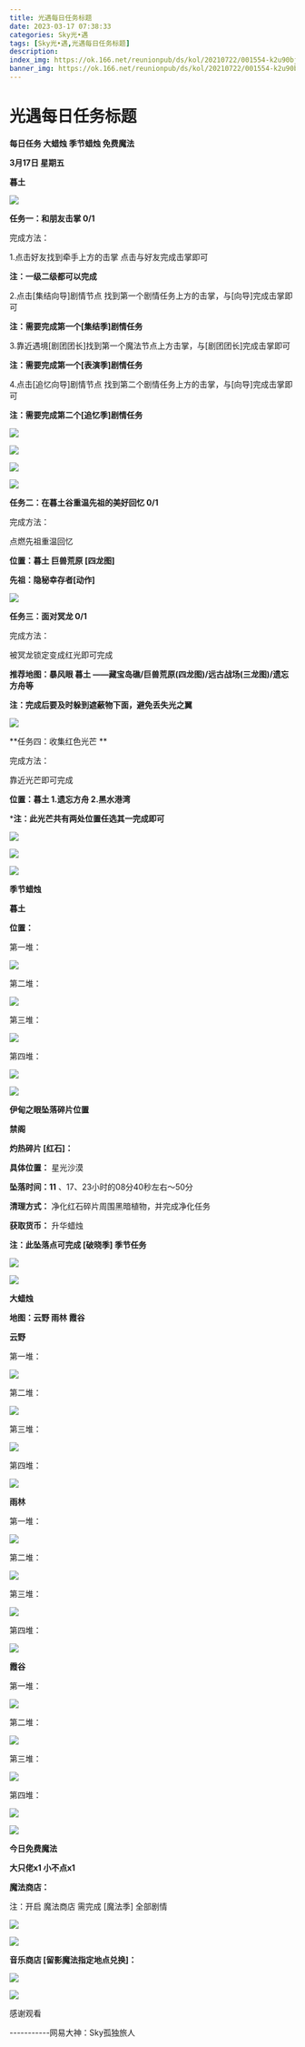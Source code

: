```yaml
---
title: 光遇每日任务标题
date: 2023-03-17 07:38:33
categories: Sky光•遇
tags: [Sky光•遇,光遇每日任务标题]
description: 
index_img: https://ok.166.net/reunionpub/ds/kol/20210722/001554-k2u90bj7ay.png?imageView&thumbnail=600x0&type=jpg
banner_img: https://ok.166.net/reunionpub/ds/kol/20210722/001554-k2u90bj7ay.png?imageView&thumbnail=600x0&type=jpg
---
```

# 光遇每日任务标题
**每日任务 大蜡烛 季节蜡烛 免费魔法**

 **3月17日 星期五**

 **暮土**

![](https://img.166.net/reunionpub/ds/kol/20230317/002441-k6fir27ss3.jpg)

 **任务一：和朋友击掌 0/1**

完成方法：

1.点击好友找到牵手上方的击掌 点击与好友完成击掌即可

 **注：一级二级都可以完成**

2.点击[集结向导]剧情节点 找到第一个剧情任务上方的击掌，与[向导]完成击掌即可

 **注：需要完成第一个[集结季]剧情任务**

3.靠近遇境[剧团团长]找到第一个魔法节点上方击掌，与[剧团团长]完成击掌即可

 **注：需要完成第一个[表演季]剧情任务**

4.点击[追忆向导]剧情节点 找到第二个剧情任务上方的击掌，与[向导]完成击掌即可

 **注：需要完成第二个[追忆季]剧情任务**

![](https://img.166.net/reunionpub/ds/kol/20230317/000701-841a2dtnss.jpeg)

![](https://img.166.net/reunionpub/ds/kol/20230317/000710-o47mcigk8n.jpeg)

![](https://img.166.net/reunionpub/ds/kol/20230317/000719-con08s2pwv.jpeg)

![](https://img.166.net/reunionpub/ds/kol/20230317/000729-a25lwhdbuy.jpeg)

 **任务二：在暮土谷重温先祖的美好回忆 0/1**

完成方法：

点燃先祖重温回忆

 **位置：暮土 巨兽荒原 [四龙图]**

 **先祖：隐秘幸存者[动作]**

![](https://img.166.net/reunionpub/ds/kol/20230317/000921-73dmqz1puj.jpeg)

 **任务三：面对冥龙 0/1**

完成方法：

被冥龙锁定变成红光即可完成

 **推荐地图：暴风眼 暮土 ——藏宝岛礁/巨兽荒原(四龙图)/远古战场(三龙图)/遗忘方舟等**

 **注：完成后要及时躲到遮蔽物下面，避免丢失光之翼**

![](https://img.166.net/reunionpub/ds/kol/20230317/000939-tkqycw2d9o.jpeg)

 **任务四：收集红色光芒  **

完成方法：

靠近光芒即可完成

 **位置：暮土  1.遗忘方舟 2.黑水港湾**

 ***注：此光芒共有两处位置任选其一完成即可**

![](https://img.166.net/reunionpub/ds/kol/20230317/000954-f7asqno903.jpeg)

![](https://img.166.net/reunionpub/ds/kol/20230317/001002-pi92evs3d1.jpeg)

![](https://img.166.net/reunionpub/ds/kol/20221018/100256-wzutnocka0.png)

 **季节蜡烛**

 **暮土**

 **位置：**

第一堆：

![](https://img.166.net/reunionpub/ds/kol/20230317/001412-5mk8nr1jsz.jpeg)

第二堆：

![](https://img.166.net/reunionpub/ds/kol/20230317/001423-dlsqtg6p38.jpeg)

第三堆：

![](https://img.166.net/reunionpub/ds/kol/20230317/001431-l7osihcm8d.jpeg)

第四堆：

![](https://img.166.net/reunionpub/ds/kol/20230317/001440-vj9sqyhpf7.jpeg)

![](https://img.166.net/reunionpub/ds/kol/20221130/005912-5mvshq9nf3.png)

 **伊甸之眼坠落碎片位置**

 **禁阁**

 **灼热碎片 [红石]：**

 **具体位置：** 星光沙漠

 **坠落时间：11** 、17、23小时的08分40秒左右～50分

 **清理方式：** 净化红石碎片周围黑暗植物，并完成净化任务

 **获取货币：** 升华蜡烛

 **注：此坠落点可完成  [破晓季] 季节任务**

![](https://img.166.net/reunionpub/ds/kol/20230317/001631-34gaujwoc7.jpeg)

![](https://img.166.net/reunionpub/ds/kol/20230313/005012-cdpy0kr1uq.png)

 **大蜡烛**

 **地图：云野 雨林 霞谷**

 **云野**

第一堆：

![](https://img.166.net/reunionpub/ds/kol/20230317/001809-9gunbqifd2.jpeg)

第二堆：

![](https://img.166.net/reunionpub/ds/kol/20230317/001818-7r49ped80s.jpeg)

第三堆：

![](https://img.166.net/reunionpub/ds/kol/20230317/001825-l3gahpw0qr.jpeg)

第四堆：

![](https://img.166.net/reunionpub/ds/kol/20230317/001833-uo49fazdjt.jpeg)

 **雨林**

第一堆：

![](https://img.166.net/reunionpub/ds/kol/20230317/001941-49oja70sty.jpeg)

第二堆：

![](https://img.166.net/reunionpub/ds/kol/20230317/001950-5r1bgahm0u.jpeg)

第三堆：

![](https://img.166.net/reunionpub/ds/kol/20230317/001959-qy506gw4zs.jpeg)

第四堆：

![](https://img.166.net/reunionpub/ds/kol/20230317/002008-blmtwfjyse.jpeg)

 **霞谷**

第一堆：

![](https://img.166.net/reunionpub/ds/kol/20230317/002052-zqn12yl3g5.jpeg)

第二堆：

![](https://img.166.net/reunionpub/ds/kol/20230317/002100-7poaq6es89.jpeg)

第三堆：

![](https://img.166.net/reunionpub/ds/kol/20230317/002108-y6nfbmgo20.jpeg)

第四堆：

![](https://img.166.net/reunionpub/ds/kol/20230317/002115-bv8aqokh26.jpeg)

![](https://img.166.net/reunionpub/ds/kol/20221018/100256-wzutnocka0.png)

 **今日免费魔法**

 **大只佬x1 小不点x1**

 **魔法商店：**

注：开启 魔法商店 需完成 [魔法季] 全部剧情

![](https://img.166.net/reunionpub/ds/kol/20221018/100559-oibznvdtus.png)

![](https://img.166.net/reunionpub/ds/kol/20230317/002152-6sanvcqitk.jpeg)

 **音乐商店 [留影魔法指定地点兑换]：**

![](https://img.166.net/reunionpub/ds/kol/20230313/001915-g7cs0d15l6.jpeg)

 **![](https://img.166.net/reunionpub/ds/kol/20221018/100256-wzutnocka0.png)**

感谢观看

\-----------网易大神：Sky孤独旅人

